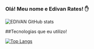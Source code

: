 ### Olá! Meu nome e Edivan Rates! ✋

![EDIVAN GitHub stats](https://github-readme-stats.vercel.app/api?username=EDIVAN-RTT&show_icons=true&theme=gruvbox)

##Tecnologias que eu utilizo!

[![Top Langs](https://github-readme-stats.vercel.app/api/top-langs/?username=EDIVAN-RTT)](https://github.com/anuraghazra/github-readme-stats)
